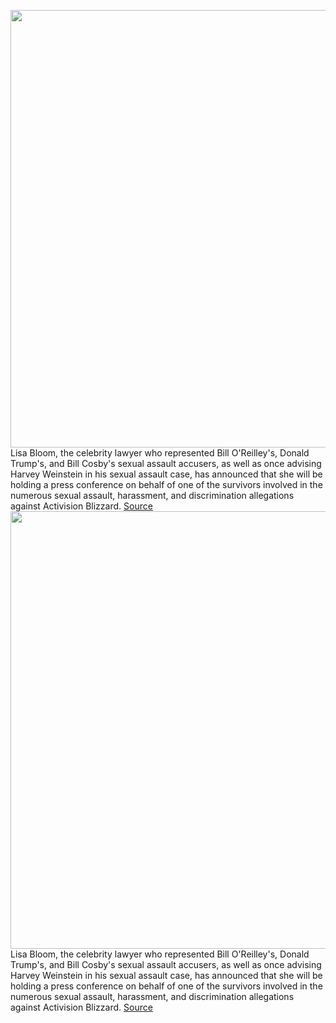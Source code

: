 <img src='https://cdn.vox-cdn.com/thumbor/JxHJnXnO-7qHufPxWdSd8sMYn9s=/0x0:4200x2653/1200x800/filters:focal(1764x991:2436x1663)/cdn.vox-cdn.com/uploads/chorus_image/image/70241908/1234303856.0.jpg' width='700px' /><br/>
Lisa Bloom, the celebrity lawyer who represented Bill O'Reilley's, Donald Trump's, and Bill Cosby's sexual assault accusers, as well as once advising Harvey Weinstein in his sexual assault case, has announced that she will be holding a press conference on behalf of one of the survivors involved in the numerous sexual assault, harassment, and discrimination allegations against Activision Blizzard.
<a href='https://www.theverge.com/2021/12/7/22822948/harvey-weinstein-lawyer-lisa-bloom-press-conference-activision-blizzard-harassment-victim'> Source <a/><img src='https://cdn.vox-cdn.com/thumbor/JxHJnXnO-7qHufPxWdSd8sMYn9s=/0x0:4200x2653/1200x800/filters:focal(1764x991:2436x1663)/cdn.vox-cdn.com/uploads/chorus_image/image/70241908/1234303856.0.jpg' width='700px' /><br/>
Lisa Bloom, the celebrity lawyer who represented Bill O'Reilley's, Donald Trump's, and Bill Cosby's sexual assault accusers, as well as once advising Harvey Weinstein in his sexual assault case, has announced that she will be holding a press conference on behalf of one of the survivors involved in the numerous sexual assault, harassment, and discrimination allegations against Activision Blizzard.
<a href='https://www.theverge.com/2021/12/7/22822948/harvey-weinstein-lawyer-lisa-bloom-press-conference-activision-blizzard-harassment-victim'> Source <a/>
